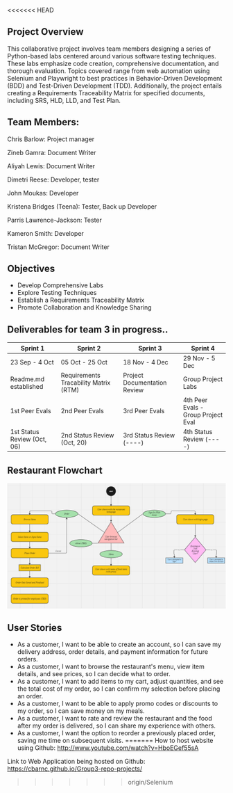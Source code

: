 <<<<<<< HEAD
## Project Overview

This collaborative project involves team members designing a series of Python-based labs centered around various software testing techniques. These labs emphasize code creation, comprehensive documentation, and thorough evaluation. Topics covered range from web automation using Selenium and Playwright to best practices in Behavior-Driven Development (BDD) and Test-Driven Development (TDD). Additionally, the project entails creating a Requirements Traceability Matrix for specified documents, including SRS, HLD, LLD, and Test Plan.

## Team Members:

Chris Barlow: Project manager

Zineb Gamra: Document Writer

Aliyah Lewis: Document Writer

Dimetri Reese: Developer, tester

John Moukas: Developer

Kristena Bridges (Teena): Tester, Back up Developer

Parris Lawrence-Jackson: Tester

Kameron Smith: Developer

Tristan McGregor: Document Writer

## Objectives

- Develop Comprehensive Labs
- Explore Testing Techniques
- Establish a Requirements Traceability Matrix
- Promote Collaboration and Knowledge Sharing

## Deliverables for team 3 in progress..
|     Sprint 1      |    Sprint 2      |     Sprint 3      |      Sprint 4     |
| ----------------- | ---------------- | ----------------- | ----------------- |
|   23 Sep - 4 Oct  | 05 Oct - 25 Oct  |  18 Nov - 4 Dec   |  29 Nov - 5 Dec   |
| Readme.md established  | Requirements Tracability Matrix (RTM)| Project Documentation Review| Group Project Labs|
| 1st Peer Evals | 2nd Peer Evals | 3rd Peer Evals | 4th Peer Evals - Group Project Eval |
| 1st Status Review (Oct, 06)| 2nd Status Review (Oct, 20) | 3rd Status Review (----)| 4th Status Review (----)|

## Restaurant Flowchart
![flowchart](https://github.com/3osmic/Group3-repo-projects/blob/Selenium/flowchart.png?raw=true)

## User Stories 
-	As a customer, I want to be able to create an account, so I can save my delivery address, order details, and payment information for future orders.
-	As a customer, I want to browse the restaurant's menu, view item details, and see prices, so I can decide what to order.
-	As a customer, I want to add items to my cart, adjust quantities, and see the total cost of my order, so I can confirm my selection before placing an order.
-	As a customer, I want to be able to apply promo codes or discounts to my order, so I can save money on my meals.
-	As a customer, I want to rate and review the restaurant and the food after my order is delivered, so I can share my experience with others.
-	As a customer, I want the option to reorder a previously placed order, saving me time on subsequent visits.
=======
How to host website using Github: http://www.youtube.com/watch?v=HboEGef55sA


Link to Web Application being hosted on Github: https://cbarnc.github.io/Group3-repo-projects/
>>>>>>> origin/Selenium
